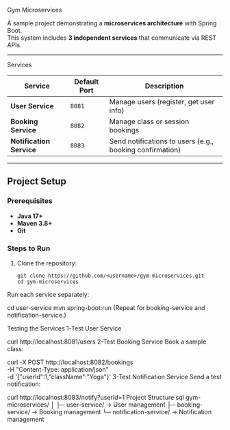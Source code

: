 Gym Microservices

A sample project demonstrating a **microservices architecture** with Spring Boot.  
This system includes **3 independent services** that communicate via REST APIs.

---

Services

| Service | Default Port | Description |
|---------|--------------|-------------|
| **User Service** | `8081` | Manage users (register, get user info) |
| **Booking Service** | `8082` | Manage class or session bookings |
| **Notification Service** | `8083` | Send notifications to users (e.g., booking confirmation) |

---

## Project Setup

### Prerequisites
-  **Java 17+**
-  **Maven 3.8+**
-  **Git**

### Steps to Run
1. Clone the repository:
   ```
   git clone https://github.com/<username>/gym-microservices.git
   cd gym-microservices
Run each service separately:


cd user-service
mvn spring-boot:run
(Repeat for booking-service and notification-service.)

Testing the Services
1-Test User Service

curl http://localhost:8081/users
2-Test Booking Service
Book a sample class:


curl -X POST http://localhost:8082/bookings \
     -H "Content-Type: application/json" \
     -d '{"userId":1,"className":"Yoga"}'
3-Test Notification Service
Send a test notification:

curl http://localhost:8083/notify?userId=1
Project Structure
sql
gym-microservices/
│
├─ user-service/          → User management
├─ booking-service/       → Booking management
└─ notification-service/  → Notification management
